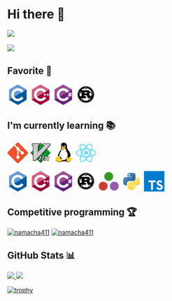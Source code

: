 # Hi there 👋

<p>
    <a href="https://count.getloli.com">
        <img src="https://count.getloli.com/get/@:Namacha411?theme=rule34">
    </a>
</p>

<p>
	<a href="https://twitter.com/namacha_411">
		<img src="https://img.shields.io/badge/twitter-%231DA1F2.svg?&style=for-the-badge&logo=twitter&logoColor=white" height=25/>
	</a>
</p>

## Favorite 💙

<p>
    <img src="resources/c-original.svg" width=48 height=48>
    <img src="resources/cplusplus-original.svg" width=48 height=48>
    <img src="resources/csharp-original.svg" width=48 height=48>
    <img src="resources/rust-plain.svg" width=48 height=48>
</p>

## I'm currently learning 📚

<p>
    <img src="resources/git-original.svg" width=48 height=48>
    <img src="resources/vim-original.svg" width=48 height=48>
    <img src="resources/linux-original.svg" width=48 height=48>
    <img src="resources/react-original.svg" width=48 height=48>
</p>
<p>
    <img src="resources/c-original.svg" width=48 height=48>
    <img src="resources/cplusplus-original.svg" width=48 height=48>
    <img src="resources/csharp-original.svg" width=48 height=48>
    <img src="resources/rust-plain.svg" width=48 height=48>
    <img src="resources/julia-original.svg" width=48 height=48>
    <img src="resources/python-original.svg" width=48 height=48>
    <img src="resources/typescript-original.svg" width=48 height=48>
</p>

## Competitive programming 🏆

[![namacha411](https://img.shields.io/endpoint?url=https%3A%2F%2Fatcoder-badges.now.sh%2Fapi%2Fatcoder%2Fjson%2Fnamacha411&style=for-the-badge)](https://atcoder.jp/users/namacha411)
[![namacha411](https://img.shields.io/endpoint?url=https%3A%2F%2Fatcoder-badges.now.sh%2Fapi%2Fcodeforces%2Fjson%2Fnamacha411&style=for-the-badge)](https://codeforces.com/profile/namacha411)

## GitHub Stats 📊

<a href="https://github.com/anuraghazra/github-readme-stats">
 <img src="https://github-readme-stats.vercel.app/api?username=Namacha411"/>
</a>

<a href="https://github.com/anuraghazra/github-readme-stats">
	<img src="https://github-readme-stats.vercel.app/api/top-langs/?username=Namacha411"/>
</a>

[![trophy](https://github-profile-trophy.vercel.app/?username=Namacha411)](https://github.com/ryo-ma/github-profile-trophy)
